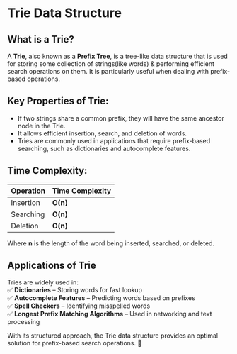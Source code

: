 # Trie Data Structure  

## What is a Trie?  
A **Trie**, also known as a **Prefix Tree**, is a tree-like data structure that is used for storing some collection of strings(like words) & performing efficient search operations on them. It is particularly useful when dealing with prefix-based operations.


## Key Properties of Trie:  
- If two strings share a common prefix, they will have the same ancestor node in the Trie.  
- It allows efficient insertion, search, and deletion of words.  
- Tries are commonly used in applications that require prefix-based searching, such as dictionaries and autocomplete features.  


## Time Complexity:  
| Operation  | Time Complexity |  
|------------|----------------|  
| Insertion  | **O(n)** |  
| Searching  | **O(n)** |  
| Deletion   | **O(n)** |  

Where **n** is the length of the word being inserted, searched, or deleted.  

## Applications of Trie  
Tries are widely used in:  
✅ **Dictionaries** – Storing words for fast lookup  
✅ **Autocomplete Features** – Predicting words based on prefixes  
✅ **Spell Checkers** – Identifying misspelled words  
✅ **Longest Prefix Matching Algorithms** – Used in networking and text processing  

With its structured approach, the Trie data structure provides an optimal solution for prefix-based search operations. 🚀  




